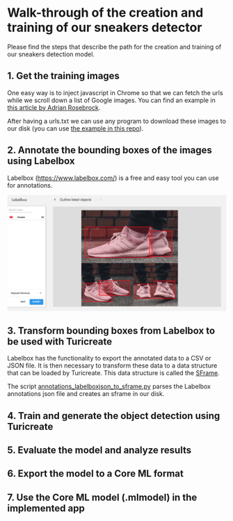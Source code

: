 # Walk-through of the creation and training of our sneakers detector
Please find the steps that describe the path for the creation and training of our sneakers detection model.

## 1. Get the training images
One easy way is to inject javascript in Chrome so that we can fetch the urls while we scroll down a list of Google images. You can find an example in [this article by Adrian Rosebrock](https://www.pyimagesearch.com/2017/12/04/how-to-create-a-deep-learning-dataset-using-google-images/). 

After having a urls.txt we can use any program to download these images to our disk (you can use [the example in this repo](Scripts/download_image_urls.py)).
## 2. Annotate the bounding boxes of the images using Labelbox
Labelbox (<https://www.labelbox.com/>) is a free and easy tool you can use for annotations.

![Labelbox](assets/LabelboxExample.jpg)
## 3. Transform bounding boxes from Labelbox to be used with Turicreate
Labelbox has the functionality to export the annotated data to a CSV or JSON file. It is then necessary to transform these data to a data structure that can be loaded by Turicreate. This data structure is called the [SFrame](https://apple.github.io/turicreate/docs/api/generated/turicreate.SFrame.html).

The script [annotations_labelboxjson_to_sframe.py](Scripts/annotations_labelboxjson_to_sframe.py) parses the Labelbox annotations json file and creates an sframe in our disk.
## 4. Train and generate the object detection using Turicreate
## 5. Evaluate the model and analyze results
## 6. Export the model to a Core ML format
## 7. Use the Core ML model (.mlmodel) in the implemented app